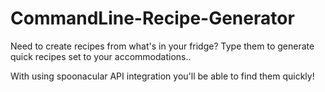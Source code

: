 # CommandLine-Recipe-Generator
Need to create recipes from what's in your fridge? Type them to generate quick recipes set to your accommodations..

With using spoonacular API integration you'll be able to find them quickly!
